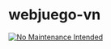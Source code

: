 webjuego-vn
===========
[![No Maintenance Intended](http://unmaintained.tech/badge.svg)](http://unmaintained.tech/)
